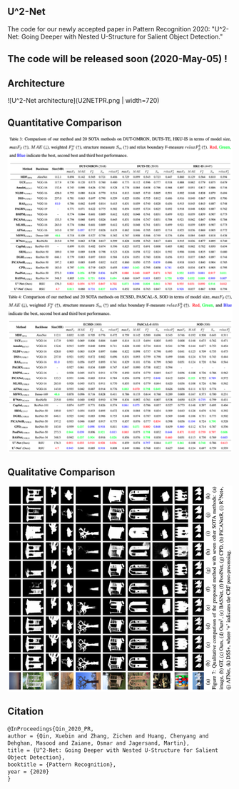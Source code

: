 ## U^2-Net
The code for our newly accepted paper in Pattern Recognition 2020: "U^2-Net: Going Deeper with Nested U-Structure for Salient Object Detection."

## The code will be released soon (2020-May-05) !

## Architecture

![U^2-Net architecture](U2NETPR.png | width=720)

## Quantitative Comparison

![Quantitative Comparison](quan_1.png)
![Quantitative Comparison](quan_2.png)

## Qualitative Comparison

![Qualitative Comparison](qual.png?raw=true)

## Citation
```
@InProceedings{Qin_2020_PR,
author = {Qin, Xuebin and Zhang, Zichen and Huang, Chenyang and Dehghan, Masood and Zaiane, Osmar and Jagersand, Martin},
title = {U^2-Net: Going Deeper with Nested U-Structure for Salient Object Detection},
booktitle = {Pattern Recognition},
year = {2020}
}
```
